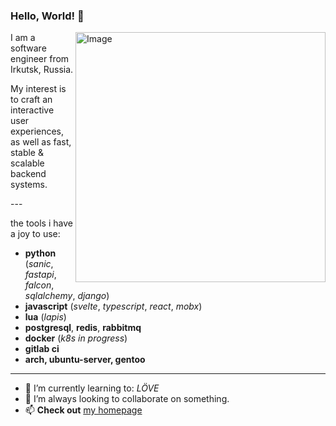 ### Hello, World! 👋
<img src="https://raw.githubusercontent.com/MicaelliMedeiros/micaellimedeiros/master/image/computer-illustration.png" min-width="400px" max-width="400px" width="400px" align="right" alt="Image">
<p align="left">
I am a software engineer from Irkutsk, Russia.


My interest is to craft an interactive user experiences, as well as fast, stable & scalable backend systems.

</p>
---

the tools i have a joy to use:

- __python__ (*sanic*, *fastapi*, *falcon*, *sqlalchemy*, *django*)
- __javascript__ (*svelte*, *typescript*, *react*, *mobx*)
- __lua__ (*lapis*)
- __postgresql__, __redis__, __rabbitmq__
- __docker__ (*k8s in progress*)
- __gitlab ci__
- __arch, ubuntu-server, gentoo__

---

- 🌱 I’m currently learning to: *LÖVE*
- 👯 I’m always looking to collaborate on something.
- 📫 __Check out__ [my homepage](https://oschepkov.ru)
